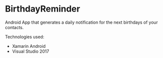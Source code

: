 # BirthdayReminder
Android App that generates a daily notification for the next birthdays of your contacts.

Technologies used:
- Xamarin Android
- Visual Studio 2017
